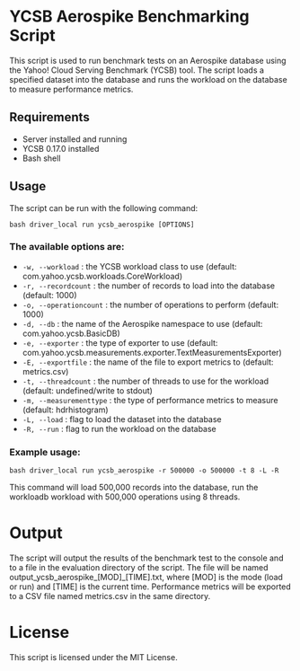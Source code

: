 # YCSB Aerospike Benchmarking Script
This script is used to run benchmark tests on an Aerospike database using the Yahoo! Cloud Serving Benchmark (YCSB) tool. The script loads a specified dataset into the database and runs the workload on the database to measure performance metrics.

## Requirements
- Server installed and running
- YCSB 0.17.0 installed
- Bash shell

## Usage
The script can be run with the following command:
```
bash driver_local run ycsb_aerospike [OPTIONS]
```

### The available options are:
- `-w, --workload` : the YCSB workload class to use (default: com.yahoo.ycsb.workloads.CoreWorkload)
- `-r, --recordcount` : the number of records to load into the database (default: 1000)
- `-o, --operationcount` : the number of operations to perform (default: 1000)
- `-d, --db` : the name of the Aerospike namespace to use (default: com.yahoo.ycsb.BasicDB)
- `-e, --exporter` : the type of exporter to use (default: com.yahoo.ycsb.measurements.exporter.TextMeasurementsExporter)
- `-E, --exportfile` : the name of the file to export metrics to (default: metrics.csv)
- `-t, --threadcount` : the number of threads to use for the workload (default: undefined/write to stdout)
- `-m, --measurementtype` : the type of performance metrics to measure (default: hdrhistogram)
- `-L, --load` : flag to load the dataset into the database
- `-R, --run` : flag to run the workload on the database

### Example usage:
```
bash driver_local run ycsb_aerospike -r 500000 -o 500000 -t 8 -L -R
```
This command will load 500,000 records into the database, run the workloadb workload with 500,000 operations using 8 threads.

# Output
The script will output the results of the benchmark test to the console and to a file in the evaluation directory of the script. The file will be named output_ycsb_aerospike_[MOD]_[TIME].txt, where [MOD] is the mode (load or run) and [TIME] is the current time. Performance metrics will be exported to a CSV file named metrics.csv in the same directory.

# License
This script is licensed under the MIT License.
